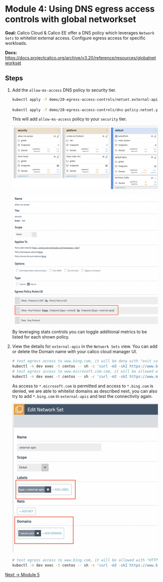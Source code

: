 # Module 4: Using DNS egress access controls with global networkset 

**Goal:** Calico Cloud & Calico EE offer a DNS policy which leverages `Network Sets` to whitelist external access. Configure egress access for specific workloads.

**Docs:** https://docs.projectcalico.org/archive/v3.20/reference/resources/globalnetworkset

## Steps

1. Add the `allow-ms-access` DNS policy to security tier.

    ```bash
    kubectl apply -f demo/20-egress-access-controls/netset.external-apis.yaml

    kubectl apply -f demo/20-egress-access-controls/dns-policy.netset.yaml
    ```

    This will add `allow-ms-access` policy to your `security` tier. 

    ![policies board](../img/policies-board.png)
    
    ![create dns policy](../img/create-dns-policy.png)

   

    By leveraging stats controls you can toggle additional metrics to be listed for each shown policy.

   


2. View the details for `external-apis` in the `Network Sets` view. You can add or delete the Domain name with your calico cloud manager UI.


    ```bash
    # test egress access to www.bing.com, it will be deny with "exit code 1".
    kubectl -n dev exec -t centos -- sh -c 'curl -m3 -skI https://www.bing.com 2>/dev/null | grep -i http'
    # test egress access to www.microsoft.com.com, it will be allowed with "HTTP/1.1 200".
    kubectl -n dev exec -t centos -- sh -c 'curl -m3 -skI https://www.microsoft.com 2>/dev/null | grep -i http'

    ```
    As access to `*.microsoft.com` is permitted and access to `*.bing.com` is denied, we are able to whitelist domains as described next, you can also try to add `*.bing.com` in `external-apis` and test the connectivity again.

    ![dns network set](../img/dns-network-set.png)


    ```bash
    # test egress access to www.bing.com, it will be allowed with "HTTP/1.1 200".
    kubectl -n dev exec -t centos -- sh -c 'curl -m3 -skI https://www.bing.com 2>/dev/null | grep -i http'
    ```

    

[Next -> Module 5](../calicocloud/using-alerts.md)
